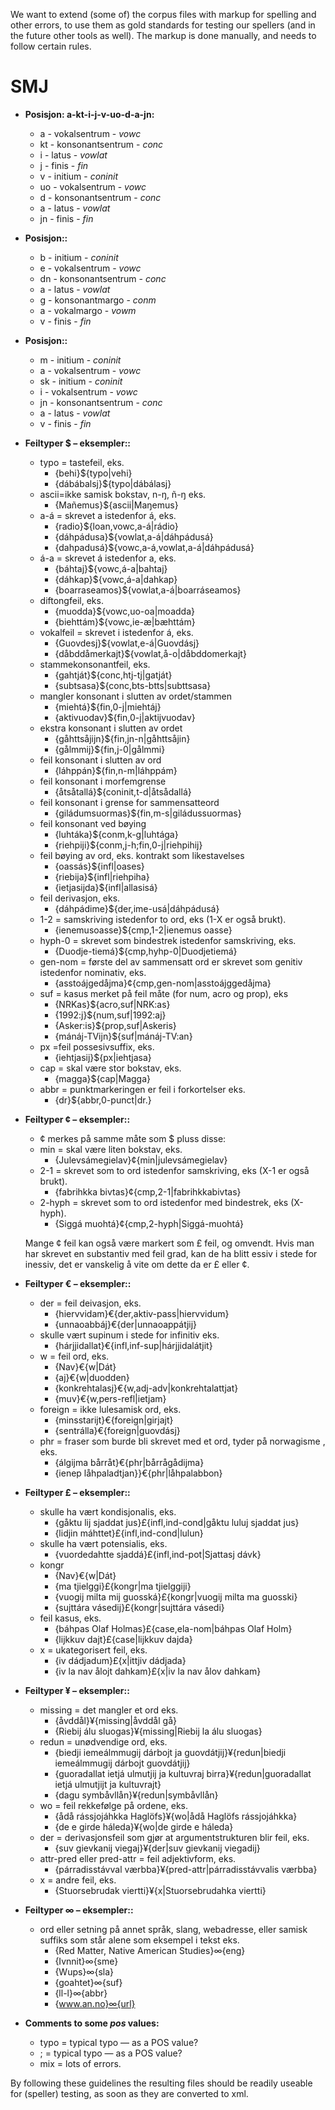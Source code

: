 We want to extend (some of) the corpus files with markup for spelling
and other errors, to use them as gold standards for testing our spellers
(and in the future other tools as well). The markup is done manually,
and needs to follow certain rules.

SMJ
===

-   **Posisjon: a-kt-i-j-v-uo-d-a-jn:**
    -   a - vokalsentrum - *vowc*
    -   kt - konsonantsentrum - *conc*
    -   i - latus - *vowlat*
    -   j - finis - *fin*
    -   v - initium - *coninit*
    -   uo - vokalsentrum - *vowc*
    -   d - konsonantsentrum - *conc*
    -   a - latus - *vowlat*
    -   jn - finis - *fin*

-   **Posisjon::**
    -   b - initium - *coninit*
    -   e - vokalsentrum - *vowc*
    -   dn - konsonantsentrum - *conc*
    -   a - latus - *vowlat*
    -   g - konsonantmargo - *conm*
    -   a - vokalmargo - *vowm*
    -   v - finis - *fin*

-   **Posisjon::**
    -   m - initium - *coninit*
    -   a - vokalsentrum - *vowc*
    -   sk - initium - *coninit*
    -   i - vokalsentrum - *vowc*
    -   jn - konsonantsentrum - *conc*
    -   a - latus - *vowlat*
    -   v - finis - *fin*

-   **Feiltyper $ – eksempler::**
    -   typo = tastefeil, eks.
        -   {behi}${typo\|vehi}
        -   {dábábalsj}${typo\|dábálasj}
    -   ascii=ikke samisk bokstav, n-ŋ, ñ-ŋ eks.
        -   {Mañemus}${ascii\|Maŋemus}
    -   a-á = skrevet a istedenfor á, eks.
        -   {radio}${loan,vowc,a-á\|rádio}
        -   {dáhpádusa}${vowlat,a-á\|dáhpádusá}
        -   {dahpadusá}${vowc,a-á,vowlat,a-á\|dáhpádusá}
    -   á-a = skrevet á istedenfor a, eks.
        -   {báhtaj}${vowc,á-a\|bahtaj}
        -   {dáhkap}${vowc,á-a\|dahkap}
        -   {boarraseamos}${vowlat,a-á\|boarráseamos}
    -   diftongfeil, eks.
        -   {muodda}${vowc,uo-oa\|moadda}
        -   {biehttám}${vowc,ie-æ\|bæhttám}
    -   vokalfeil = skrevet i istedenfor á, eks.
        -   {Guovdesj}${vowlat,e-á\|Guovdásj}
        -   {dåbddåmerkajt}${vowlat,å-o\|dåbddomerkajt}
    -   stammekonsonantfeil, eks.
        -   {gahtját}${conc,htj-tj\|gatját}
        -   {subtsasa}${conc,bts-btts\|subttsasa}
    -   mangler konsonant i slutten av ordet/stammen
        -   {miehtá}${fin,0-j\|miehtáj}
        -   {aktivuodav}${fin,0-j\|aktijvuodav}
    -   ekstra konsonant i slutten av ordet
        -   {gåhttsåjijn}${fin,jn-n\|gåhttsåjin}
        -   {gålmmij}${fin,j-0\|gålmmi}
    -   feil konsonant i slutten av ord
        -   {láhppán}${fin,n-m\|láhppám}
    -   feil konsonant i morfemgrense
        -   {åtsåtallá}${coninit,t-d\|åtsådallá}
    -   feil konsonant i grense for sammensatteord
        -   {giládumsuormas}${fin,m-s\|giládussuormas}
    -   feil konsonant ved bøying
        -   {luhtáka}${conm,k-g\|luhtága}
        -   {riehpiji}${conm,j-h;fin,0-j\|riehpihij}
    -   feil bøying av ord, eks. kontrakt som likestavelses
        -   {oassás}${infl\|oases}
        -   {riebija}${infl\|riehpiha}
        -   {ietjasijda}${infl\|allasisá}
    -   feil derivasjon, eks.
        -   {dáhpádime}${der,ime-usá\|dáhpádusá}
    -   1-2 = samskriving istedenfor to ord, eks (1-X er også brukt).
        -   {ienemusoasse}${cmp,1-2\|ienemus oasse}
    -   hyph-0 = skrevet som bindestrek istedenfor samskriving, eks.
        -   {Duodje-tiemá}${cmp,hyhp-0\|Duodjetiemá}
    -   gen-nom = første del av sammensatt ord er skrevet som genitiv
        istedenfor nominativ, eks.
        -   {asstoájgedåjma}¢{cmp,gen-nom\|asstoájggedåjma}
    -   suf = kasus merket på feil måte (for num, acro og prop), eks
        -   {NRKas}${acro,suf\|NRK:as}
        -   {1992:j}${num,suf\|1992:aj}
        -   {Asker:is}${prop,suf\|Askeris}
        -   {mánáj-TVijn}${suf\|mánáj-TV:an}
    -   px =feil possesivsuffix, eks.
        -   {iehtjasij}${px\|iehtjasa}
    -   cap = skal være stor bokstav, eks.
        -   {magga}${cap\|Magga}
    -   abbr = punktmarkeringen er feil i forkortelser eks.
        -   {dr}${abbr,0-punct\|dr.}

-   **Feiltyper ¢ – eksempler::**

    -   ¢ merkes på samme måte som $ pluss disse:
    -   min = skal være liten bokstav, eks.
        -   {Julevsámegielav}¢{min\|julevsámegielav}
    -   2-1 = skrevet som to ord istedenfor samskriving, eks (X-1 er
        også brukt).
        -   {fabrihkka bivtas}¢{cmp,2-1\|fabrihkkabivtas}
    -   2-hyph = skrevet som to ord istedenfor med bindestrek, eks
        (X-hyph).
        -   {Siggá muohtá}¢{cmp,2-hyph\|Siggá-muohtá}

    Mange ¢ feil kan også være markert som £ feil, og omvendt. Hvis man
    har skrevet en substantiv med feil grad, kan de ha blitt essiv i
    stede for inessiv, det er vanskelig å vite om dette da er £ eller ¢.

-   **Feiltyper € – eksempler::**
    -   der = feil deivasjon, eks.
        -   {hiervvidam}€{der,aktiv-pass\|hiervvidum}
        -   {unnaoabbáj}€{der\|unnaoappátjij}
    -   skulle vært supinum i stede for infinitiv eks.
        -   {hárjjidallat}€{infl,inf-sup\|hárjjidalátjit}
    -   w = feil ord, eks.
        -   {Nav}€{w\|Dát}
        -   {aj}€{w\|duodden}
        -   {konkrehtalasj}€{w,adj-adv\|konkrehtalattjat}
        -   {muv}€{w,pers-refl\|ietjam}
    -   foreign = ikke lulesamisk ord, eks.
        -   {minsstarijt}€{foreign\|girjajt}
        -   {sentrálla}€{foreign\|guovdásj}
    -   phr = fraser som burde bli skrevet med et ord, tyder på
        norwagisme , eks.
        -   {álgijma bårråt}€{phr\|bårrågådijma}
        -   {ienep låhpaladtjan}}€{phr\|låhpalabbon}

-   **Feiltyper £ – eksempler::**
    -   skulle ha vært kondisjonalis, eks.
        -   {gåktu lij sjaddat jus}£{infl,ind-cond\|gåktu luluj sjaddat
            jus}
        -   {lidjin máhttet}£{infl,ind-cond\|lulun}
    -   skulle ha vært potensialis, eks.
        -   {vuordedahtte sjaddá}£{infl,ind-pot\|Sjattasj dávk}
    -   kongr
        -   {Nav}€{w\|Dát}
        -   {ma tjielggi}£{kongr\|ma tjielggiji}
        -   {vuogij milta mij guosská}£{kongr\|vuogij milta ma guosski}
        -   {sujttára vásedij}£{kongr\|sujttára vásedi}
    -   feil kasus, eks.
        -   {báhpas Olaf Holmas}£{case,ela-nom\|báhpas Olaf Holm}
        -   {lijkkuv dajt}£{case\|lijkkuv dajda}
    -   x = ukategorisert feil, eks.
        -   {iv dádjadum}£{x\|ittjiv dádjada}
        -   {iv la nav ålojt dahkam}£{x\|iv la nav ålov dahkam}

-   **Feiltyper ¥ – eksempler::**
    -   missing = det mangler et ord eks.
        -   {åvddål}¥{missing\|åvddål gå}
        -   {Riebij álu sluogas}¥{missing\|Riebij la álu sluogas}
    -   redun = unødvendige ord, eks.
        -   {biedji iemeálmmugij dárbojt ja guovdátjij}¥{redun\|biedji
            iemeálmmugij dárbojt guovdátjij}
        -   {guoradallat ietjá ulmutjij ja kultuvraj
            birra}¥{redun\|guoradallat ietjá ulmutjijt ja kultuvrajt}
        -   {dagu symbåvllån}¥{redun\|symbåvllån}
    -   wo = feil rekkefølge på ordene, eks.
        -   {ådå rássjojáhkka Haglöfs}¥{wo\|ådå Haglöfs rássjojáhkka}
        -   {de e girde háleda}¥{wo\|de girde e háleda}
    -   der = derivasjonsfeil som gjør at argumentstrukturen blir feil,
        eks.
        -   {suv gievkanij viegaj}¥{der\|suv gievkanij viegadij}
    -   attr-pred eller pred-attr = feil adjektivform, eks.
        -   {párradisstávval værbba}¥{pred-attr\|párradisstávvalis
            værbba}
    -   x = andre feil, eks.
        -   {Stuorsebrudak viertti}¥{x\|Stuorsebrudahka viertti}

-   **Feiltyper ∞ – eksempler::**
    -   ord eller setning på annet språk, slang, webadresse, eller
        samisk suffiks som står alene som eksempel i tekst eks.
        -   {Red Matter, Native American Studies}∞{eng}
        -   {Ivnnit}∞{sme}
        -   {Wups}∞{sla}
        -   {goahtet}∞{suf}
        -   {ll-l}∞{abbr}
        -   {www.an.no}∞{url}

-   **Comments to some *pos* values:**
    -   typo = typical typo — as a POS value?
    -   ; = typical typo — as a POS value?
    -   mix = lots of errors.

By following these guidelines the resulting files should be readily
useable for (speller) testing, as soon as they are converted to xml.
